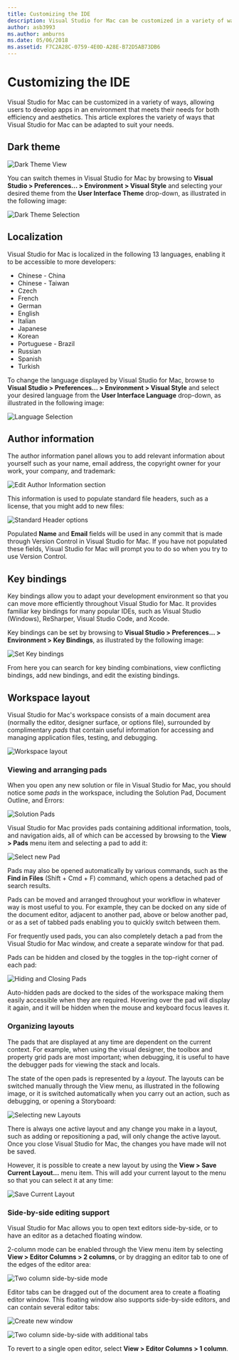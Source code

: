 ```yaml
---
title: Customizing the IDE
description: Visual Studio for Mac can be customized in a variety of ways, allowing users to develop apps in an environment that meets both their efficiency and aesthetic needs. This topic explores the variety of ways Visual Studio for Mac can be adapted to suit your needs.
author: asb3993
ms.author: amburns
ms.date: 05/06/2018
ms.assetid: F7C2A28C-0759-4E0D-A28E-B72D5AB73DB6
---
```

# Customizing the IDE

Visual Studio for Mac can be customized in a variety of ways, allowing users to develop apps in an environment that meets their needs for both efficiency and aesthetics. This article explores the variety of ways that Visual Studio for Mac can be adapted to suit your needs.

## Dark theme

![Dark Theme View](media/customizing-the-ide-image7a.png)

You can switch themes in Visual Studio for Mac by browsing to **Visual Studio > Preferences... > Environment > Visual Style** and selecting your desired theme from the **User Interface Theme** drop-down, as illustrated in the following image:

 ![Dark Theme Selection](media/customizing-the-ide-image7b.png)

## Localization

Visual Studio for Mac is localized in the following 13 languages, enabling it to be accessible to more developers:

* Chinese - China
* Chinese - Taiwan
* Czech
* French
* German
* English
* Italian
* Japanese
* Korean
* Portuguese - Brazil
* Russian
* Spanish
* Turkish

To change the language displayed by Visual Studio for Mac, browse to  **Visual Studio > Preferences... > Environment > Visual Style** and select your desired language from the **User Interface Language** drop-down, as illustrated in the following image:


![Language Selection](media/customizing-the-ide-image11a.png)

## Author information

The author information panel allows you to add relevant information about yourself such as your name, email address, the copyright owner for your work, your company, and trademark:

 ![Edit Author Information section](media/customizing-the-ide-image9a.png)

This information is used to populate standard file headers, such as a license, that you might add to new files:

 ![Standard Header options](media/customizing-the-ide-image8a.png)


Populated **Name** and **Email** fields will be used in any commit that is made through Version Control in Visual Studio for Mac. If you have not populated these fields, Visual Studio for Mac will prompt you to do so when you try to use Version Control.

## Key bindings

Key bindings allow you to adapt your development environment so that you can move more efficiently throughout Visual Studio for Mac. It provides familiar key bindings for many popular IDEs, such as Visual Studio (Windows), ReSharper, Visual Studio Code, and Xcode.

Key bindings can be set by browsing to **Visual Studio > Preferences... > Environment > Key Bindings**, as illustrated by the following image:

 ![Set Key bindings](media/customizing-the-ide-image10a.png)

From here you can search for key binding combinations, view conflicting bindings, add new bindings, and edit the existing bindings.

## Workspace layout

Visual Studio for Mac's workspace consists of a main document area (normally the editor, designer surface, or options file), surrounded by complimentary *pads* that contain useful information for accessing and managing application files, testing, and debugging.

 ![Workspace layout](media/customizing-the-ide-image1a.png)

### Viewing and arranging pads

When you open any new solution or file in Visual Studio for Mac, you should notice some *pads* in the workspace, including the Solution Pad, Document Outline, and Errors:

![Solution Pads](media/customizing-the-ide-image2a.png)

Visual Studio for Mac provides pads containing additional information, tools, and navigation aids, all of which can be accessed by browsing to the **View > Pads** menu item and selecting a pad to add it:

 ![Select new Pad](media/customizing-the-ide-image3a.png)

Pads may also be opened automatically by various commands, such as the **Find in Files** (Shift + Cmd + F) command, which opens a detached pad of search results.

Pads can be moved and arranged throughout your workflow in whatever way is most useful to you. For example, they can be docked on any side of the document editor, adjacent to another pad, above or below another pad, or as a set of tabbed pads enabling you to quickly switch between them.

For frequently used pads, you can also completely detach a pad from the Visual Studio for Mac window, and create a separate window for that pad.

Pads can be hidden and closed by the toggles in the top-right corner of each pad:

![Hiding and Closing Pads](media/customizing-the-ide-image5a.png)

Auto-hidden pads are docked to the sides of the workspace making them easily accessible when they are required. Hovering over the pad will display it again, and it will be hidden when the mouse and keyboard focus leaves it.


### Organizing layouts

The pads that are displayed at any time are dependent on the current context. For example, when using the visual designer, the toolbox and property grid pads are most important; when debugging, it is useful to have the debugger pads for viewing the stack and locals.

The state of the open pads is represented by a *layout*. The layouts can be  switched manually through the View menu, as illustrated in the following image, or it is switched automatically when you carry out an action, such as debugging, or opening a Storyboard:

![Selecting new Layouts](media/customizing-the-ide-image6b.png)

There is always one active layout and any change you make in a layout, such as adding or repositioning a pad, will only change the active layout. Once you close Visual Studio for Mac, the changes you have made will not be saved.


However, it is possible to create a new layout by using the **View > Save Current Layout...** menu item. This will add your current layout to the menu so that you can select it at any time:

![Save Current Layout](media/customizing-the-ide-image6a.png)

### Side-by-side editing support

Visual Studio for Mac allows you to open text editors side-by-side, or to have an editor as a detached floating window.

2-column mode can be enabled through the View menu item by selecting **View > Editor Columns > 2 columns**, or by dragging an editor tab to one of the edges of the editor area:

 ![Two column side-by-side mode](media/customizing-the-ide-sbs.png)

Editor tabs can be dragged out of the document area to create a floating editor window. This floating window also supports side-by-side editors, and can contain several editor tabs:

 ![Create new window](media/customizing-the-ide-sbs1.png)

 ![Two column side-by-side with additional tabs](media/customizing-the-ide-sbs2.png)

To revert to a single open editor, select **View > Editor Columns > 1 column**.

